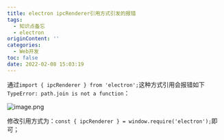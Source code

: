 ```yaml
---
title: electron ipcRenderer引用方式引发的报错
tags:
  - 知识点备忘
  - electron
originContent: ''
categories:
  - Web开发
toc: false
date: 2022-02-08 15:03:19
---
```



通过`import { ipcRenderer } from 'electron';`这种方式引用会报错如下`TypeError: path.join is not a function`：

![image.png](https://blogimage.houjiyi.com/Fhh9uMGzklsPsWoFMwPXDyi-9S3a)

修改引用方式为：`const { ipcRenderer } = window.require('electron');`即可；
